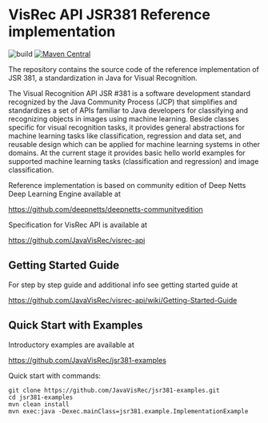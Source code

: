 # VisRec API JSR381 Reference implementation 
![build](https://github.com/JavaVisRec/visrec-ri/workflows/build/badge.svg) [![Maven Central](https://maven-badges.herokuapp.com/maven-central/javax.visrec/visrec-ri/badge.svg)](https://maven-badges.herokuapp.com/maven-central/javax.visrec/visrec-ri)


The repository contains the source code of the reference implementation of JSR 381, 
a standardization in Java for Visual Recognition.

The Visual Recognition API JSR #381 is a software development standard recognized by the Java Community Process (JCP) that simplifies and standardizes a set of APIs familiar to Java developers for classifying and recognizing objects in images using machine learning. Beside classes specific for visual recognition tasks, it provides general abstractions for machine learning tasks like classification, regression and data set, and reusable design which can be applied for machine learning systems in other domains. At the current stage it provides basic hello world examples for supported machine learning tasks (classification and regression) and image classification.

Reference implementation is based on community edition of Deep Netts Deep Learning Engine available at

 https://github.com/deepnetts/deepnetts-communityedition

Specification for VisRec API is available at

 https://github.com/JavaVisRec/visrec-api

## Getting Started Guide
For step by step guide and additional info see getting started guide at

https://github.com/JavaVisRec/visrec-api/wiki/Getting-Started-Guide

## Quick Start with Examples

Introductory examples are available at

https://github.com/JavaVisRec/jsr381-examples

Quick start with commands:

    git clone https://github.com/JavaVisRec/jsr381-examples.git
    cd jsr381-examples
    mvn clean install
    mvn exec:java -Dexec.mainClass=jsr381.example.ImplementationExample

